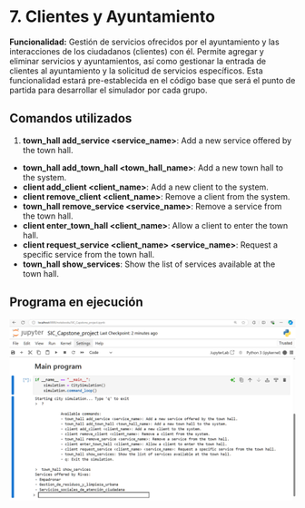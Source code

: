 # 7. **Clientes y Ayuntamiento**

**Funcionalidad:** Gestión de servicios ofrecidos por el ayuntamiento y las interacciones de los ciudadanos (clientes) con él. Permite agregar y eliminar servicios y ayuntamientos, así como gestionar la entrada de clientes al ayuntamiento y la solicitud de servicios específicos. Esta funcionalidad estará pre-establecida en el código base que será el punto de partida para desarrollar el simulador por cada grupo.

## Comandos utilizados

1. **town_hall add_service <service_name>**: Add a new service offered by the town hall.
- **town_hall add_town_hall <town_hall_name>**: Add a new town hall to the system.
- **client add_client <client_name>**: Add a new client to the system.
- **client remove_client <client_name>**: Remove a client from the system.
- **town_hall remove_service <service_name>**: Remove a service from the town hall.
- **client enter_town_hall <client_name>**: Allow a client to enter the town hall.
- **client request_service <client_name> <service_name>**: Request a specific service from the town hall.
- **town_hall show_services**: Show the list of services available at the town hall.

## Programa en ejecución

![](img/02.png)

